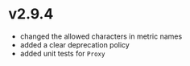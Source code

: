 # v2.9.4

* changed the allowed characters in metric names
* added a clear deprecation policy
* added unit tests for `Proxy`
